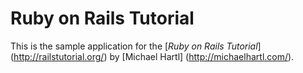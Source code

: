 # Ruby on Rails Tutorial

This is the sample application for 
the [*Ruby on Rails Tutorial*] (http://railstutorial.org/)
by [Michael Hartl] (http://michaelhartl.com/).
